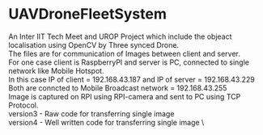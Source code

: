 # UAVDroneFleetSystem
An Inter IIT Tech Meet and UROP Project which include the objeact localisation using OpenCV by Three synced Drone.\
The files are for communication of Images between client and server.\
For one case client is RaspberryPI and server is PC, connected to single network like Mobile Hotspot.\
In this case IP of client = 192.168.43.187 and IP of server = 192.168.43.229 \
Both are conncted to Mobile Broadcast network = 192.168.43.255\
Image is captured on RPI using RPI-camera and sent to PC using TCP Protocol.\
version3 - Raw code for transferring single image \
version4 - Well written code for transferring single image \

